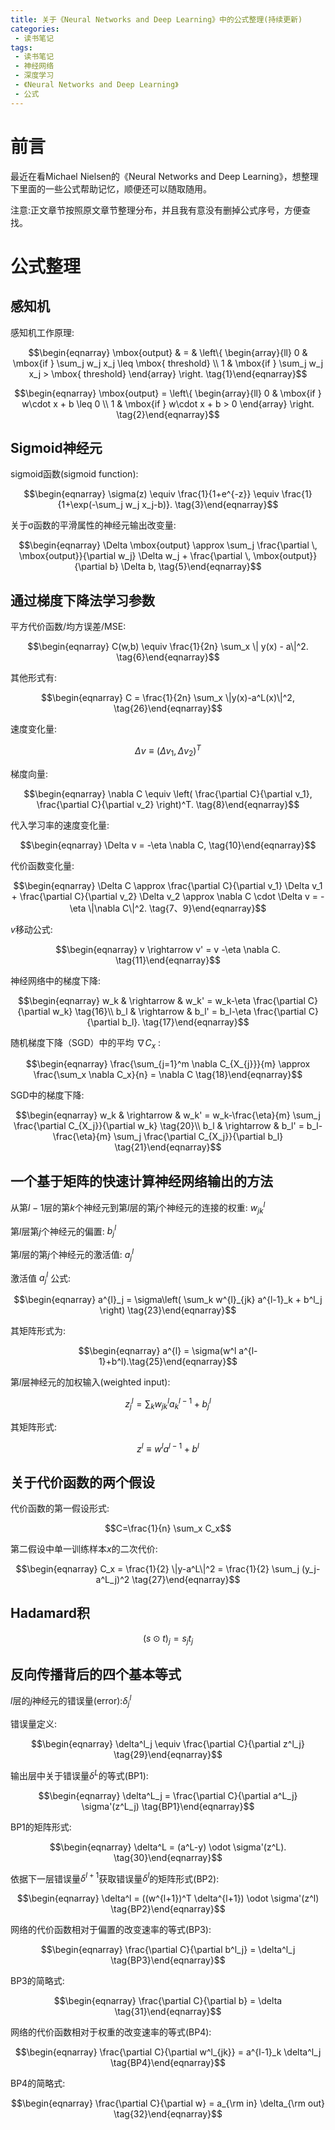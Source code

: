 ```yaml
---
title: 关于《Neural Networks and Deep Learning》中的公式整理(持续更新)
categories:
 - 读书笔记
tags:
 - 读书笔记
 - 神经网络
 - 深度学习
 - 《Neural Networks and Deep Learning》
 - 公式
---
```


# 前言

最近在看Michael Nielsen的《Neural Networks and Deep Learning》，想整理下里面的一些公式帮助记忆，顺便还可以随取随用。

注意:正文章节按照原文章节整理分布，并且我有意没有删掉公式序号，方便查找。

# 公式整理

## 感知机

感知机工作原理:

$$\begin{eqnarray} \mbox{output} & = & \left\{ \begin{array}{ll} 0 & \mbox{if } \sum_j w_j x_j \leq \mbox{ threshold} \\ 1 & \mbox{if } \sum_j w_j x_j > \mbox{ threshold} \end{array} \right. \tag{1}\end{eqnarray}$$

$$\begin{eqnarray} \mbox{output} = \left\{ \begin{array}{ll} 0 & \mbox{if } w\cdot x + b \leq 0 \\ 1 & \mbox{if } w\cdot x + b > 0 \end{array} \right. \tag{2}\end{eqnarray}$$

## Sigmoid神经元

sigmoid函数(sigmoid function):

$$\begin{eqnarray} \sigma(z) \equiv \frac{1}{1+e^{-z}} \equiv \frac{1}{1+\exp(-\sum_j w_j x_j-b)}. \tag{3}\end{eqnarray}$$

关于σ函数的平滑属性的神经元输出改变量:

$$\begin{eqnarray} \Delta \mbox{output} \approx \sum_j \frac{\partial \, \mbox{output}}{\partial w_j} \Delta w_j + \frac{\partial \, \mbox{output}}{\partial b} \Delta b, \tag{5}\end{eqnarray}$$

## 通过梯度下降法学习参数

平方代价函数/均方误差/MSE:

$$\begin{eqnarray} C(w,b) \equiv \frac{1}{2n} \sum_x \| y(x) - a\|^2. \tag{6}\end{eqnarray}$$

其他形式有:

$$\begin{eqnarray} C = \frac{1}{2n} \sum_x \|y(x)-a^L(x)\|^2, \tag{26}\end{eqnarray}$$

速度变化量:

$$\Delta v \equiv (\Delta v_1, \Delta v_2)^T$$

梯度向量:

$$\begin{eqnarray} \nabla C \equiv \left( \frac{\partial C}{\partial v_1}, \frac{\partial C}{\partial v_2} \right)^T. \tag{8}\end{eqnarray}$$

代入学习率的速度变化量:

$$\begin{eqnarray} \Delta v = -\eta \nabla C, \tag{10}\end{eqnarray}$$

代价函数变化量:

$$\begin{eqnarray} \Delta C \approx \frac{\partial C}{\partial v_1} \Delta v_1 + \frac{\partial C}{\partial v_2} \Delta v_2 \approx \nabla C \cdot \Delta v = -\eta \|\nabla C\|^2. \tag{7、9}\end{eqnarray}$$

$v$移动公式:

$$\begin{eqnarray} v \rightarrow v' = v -\eta \nabla C. \tag{11}\end{eqnarray}$$

神经网络中的梯度下降:

$$\begin{eqnarray} w_k & \rightarrow & w_k' = w_k-\eta \frac{\partial C}{\partial w_k} \tag{16}\\ b_l & \rightarrow & b_l' = b_l-\eta \frac{\partial C}{\partial b_l}. \tag{17}\end{eqnarray}$$

随机梯度下降（SGD）中的平均 $\nabla C_x$ :

$$\begin{eqnarray} \frac{\sum_{j=1}^m \nabla C_{X_{j}}}{m} \approx \frac{\sum_x \nabla C_x}{n} = \nabla C \tag{18}\end{eqnarray}$$

SGD中的梯度下降:

$$\begin{eqnarray} w_k & \rightarrow & w_k' = w_k-\frac{\eta}{m} \sum_j \frac{\partial C_{X_j}}{\partial w_k} \tag{20}\\ b_l & \rightarrow & b_l' = b_l-\frac{\eta}{m} \sum_j \frac{\partial C_{X_j}}{\partial b_l}  \tag{21}\end{eqnarray}$$

## 一个基于矩阵的快速计算神经网络输出的方法

从第$l−1$层的第$k$个神经元到第$l$层的第$j$个神经元的连接的权重: $w_{jk}^l$

第$l$层第$j$个神经元的偏置: $b^l_j$

第$l$层的第$j$个神经元的激活值: $a^l_j$

激活值 $a^l_j$ 公式:

$$\begin{eqnarray} a^{l}_j = \sigma\left( \sum_k w^{l}_{jk} a^{l-1}_k + b^l_j \right) \tag{23}\end{eqnarray}$$

其矩阵形式为:

$$\begin{eqnarray} a^{l} = \sigma(w^l a^{l-1}+b^l).\tag{25}\end{eqnarray}$$

第$l$层神经元的加权输入(weighted input):

$$z^l_j= \sum_k w^l_{jk} a^{l-1}_k+b^l_j$$

其矩阵形式:

$$z^l \equiv w^l a^{l-1}+b^l$$

## 关于代价函数的两个假设

代价函数的第一假设形式:

$$C=\frac{1}{n} \sum_x C_x$$

第二假设中单一训练样本$x$的二次代价:

$$\begin{eqnarray} C_x = \frac{1}{2} \|y-a^L\|^2 = \frac{1}{2} \sum_j (y_j-a^L_j)^2 \tag{27}\end{eqnarray}$$

## Hadamard积

$$(s \odot t)_j = s_j t_j$$

## 反向传播背后的四个基本等式

$l$层的$j$神经元的错误量(error):$\delta^l_j$

错误量定义:

$$\begin{eqnarray} \delta^l_j \equiv \frac{\partial C}{\partial z^l_j} \tag{29}\end{eqnarray}$$

输出层中关于错误量$\delta^L$的等式(BP1):

$$\begin{eqnarray} \delta^L_j = \frac{\partial C}{\partial a^L_j} \sigma'(z^L_j) \tag{BP1}\end{eqnarray}$$

BP1的矩阵形式:

$$\begin{eqnarray} \delta^L = (a^L-y) \odot \sigma'(z^L). \tag{30}\end{eqnarray}$$

依据下一层错误量$\delta^{l+1}$获取错误量$\delta^l$的矩阵形式(BP2):

$$\begin{eqnarray} \delta^l = ((w^{l+1})^T \delta^{l+1}) \odot \sigma'(z^l) \tag{BP2}\end{eqnarray}$$

网络的代价函数相对于偏置的改变速率的等式(BP3):

$$\begin{eqnarray} \frac{\partial C}{\partial b^l_j} = \delta^l_j \tag{BP3}\end{eqnarray}$$

BP3的简略式:

$$\begin{eqnarray} \frac{\partial C}{\partial b} = \delta \tag{31}\end{eqnarray}$$

网络的代价函数相对于权重的改变速率的等式(BP4):

$$\begin{eqnarray} \frac{\partial C}{\partial w^l_{jk}} = a^{l-1}_k \delta^l_j \tag{BP4}\end{eqnarray}$$

BP4的简略式:

$$\begin{eqnarray} \frac{\partial C}{\partial w} = a_{\rm in} \delta_{\rm out} \tag{32}\end{eqnarray}$$